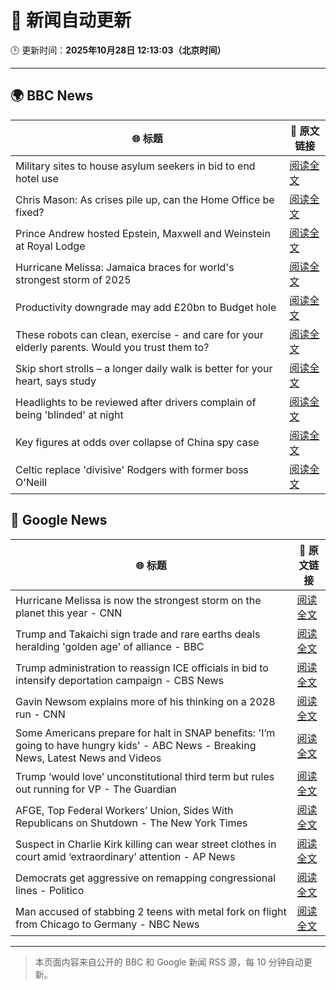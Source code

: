 # 🧠 新闻自动更新

🕒 更新时间：**2025年10月28日 12:13:03（北京时间）**

---

## 🌍 BBC News

| 🌐 标题 | 🔗 原文链接 |
|--------|-------------|
| Military sites to house asylum seekers in bid to end hotel use | [阅读全文](https://www.bbc.com/news/articles/cjr0lx7n0y3o?at_medium=RSS&at_campaign=rss) |
| Chris Mason: As crises pile up, can the Home Office be fixed? | [阅读全文](https://www.bbc.com/news/articles/c0mx83n8m29o?at_medium=RSS&at_campaign=rss) |
| Prince Andrew hosted Epstein, Maxwell and Weinstein at Royal Lodge | [阅读全文](https://www.bbc.com/news/articles/c4g7d39n6vgo?at_medium=RSS&at_campaign=rss) |
| Hurricane Melissa: Jamaica braces for world's strongest storm of 2025 | [阅读全文](https://www.bbc.com/news/articles/c2dr0z57nygo?at_medium=RSS&at_campaign=rss) |
| Productivity downgrade may add £20bn to Budget hole | [阅读全文](https://www.bbc.com/news/articles/c0rpve82jxvo?at_medium=RSS&at_campaign=rss) |
| These robots can clean, exercise - and care for your elderly parents. Would you trust them to? | [阅读全文](https://www.bbc.com/news/articles/c9wdzyyglq5o?at_medium=RSS&at_campaign=rss) |
| Skip short strolls – a longer daily walk is better for your heart, says study | [阅读全文](https://www.bbc.com/news/articles/cn0gw6p8dllo?at_medium=RSS&at_campaign=rss) |
| Headlights to be reviewed after drivers complain of being 'blinded' at night | [阅读全文](https://www.bbc.com/news/articles/cn971jlpvvro?at_medium=RSS&at_campaign=rss) |
| Key figures at odds over collapse of China spy case | [阅读全文](https://www.bbc.com/news/articles/cp8y2pn7l7xo?at_medium=RSS&at_campaign=rss) |
| Celtic replace 'divisive' Rodgers with former boss O'Neill | [阅读全文](https://www.bbc.com/sport/football/articles/czxkezdp9z5o?at_medium=RSS&at_campaign=rss) |

## 📰 Google News

| 🌐 标题 | 🔗 原文链接 |
|--------|-------------|
| Hurricane Melissa is now the strongest storm on the planet this year - CNN | [阅读全文](https://news.google.com/rss/articles/CBMikAFBVV95cUxOQTNGdW8yclFZODRCQ0NCY2wyWTAwM1FjYzF5TVkxZzRZVWJhUnpMWjF1cVF5TGZZb2wtYWUzTlNBX21yMmJ3bGdKbHBXUndVQXJIMlY1MTRTMUVkOXlIbWFuUGZ5c2puT3NjMlVjMFVSVmROT195eE1BVjhJbkVYbTBqTDc1Ql9wRXpBSENkc2M?oc=5) |
| Trump and Takaichi sign trade and rare earths deals heralding 'golden age' of alliance - BBC | [阅读全文](https://news.google.com/rss/articles/CBMiVEFVX3lxTFBEOHUweXRGTzh1eHQzQXp0U3VzcmVHNzRqRm9oWEFWN1ROaHNFdzhBeFNkckQ2T3JPVmxJYmlXVkpkQzh0R005djFiaG5UU2EzSm5aYg?oc=5) |
| Trump administration to reassign ICE officials in bid to intensify deportation campaign - CBS News | [阅读全文](https://news.google.com/rss/articles/CBMirAFBVV95cUxOUTBOSkMxV251d0Q1M2lZeG42bUJwVkhlU09YOE5YLWxnek5QamFIRlowRXdUQkxXZ1hUTUU0OGx0TlRqRjdVMkVwMldWRXZVR0xOUEozc3lDLS1QOWRVMTl5bFRUbTlvRHNCQkNWTVB1M1VqaG00STQtMmVLMDBrYU1va0h3Y1FwWmQ1MEFhUUhvMW5yM2xmdTNIZXloLVI0enNIV3VGUVBvUmlp0gGyAUFVX3lxTE5HV1NUMFdrMVhScjBDaXBreElLblNpZkYzSlBsQVAxdFdOaDZ4dGNVTzlXNWNHbi1uTmhoRkh0eUVjV0s0ekxZdkNFVlNUcWUxTDNiVzBMNVhTY1FqQkhSdVYxak9uVDYwX3BCZ245Z0duaVdEZWs2SEZmOGlMdXRocVU0NFlSWVpJdVA4cTh5V294QlpsMVRDWW8zbFNhbFd4ZWNPUlliQkQwQjdxT2NQS3c?oc=5) |
| Gavin Newsom explains more of his thinking on a 2028 run - CNN | [阅读全文](https://news.google.com/rss/articles/CBMid0FVX3lxTE51N0MxbV9DVzQ5Ti1FTEp1TVUxUkxuVXFkNnNtNGN0amtwOUg1aDlEOHB0Q3gxOS1kQ3BJa3Z3RUFqbElkYmpmN1BoZ25YV3hHTWlFYk1mQjh4VzI0UzlGajJaajQxZ2NqSHRfLU5jQWtURHlXem1n?oc=5) |
| Some Americans prepare for halt in SNAP benefits: 'I’m going to have hungry kids' - ABC News - Breaking News, Latest News and Videos | [阅读全文](https://news.google.com/rss/articles/CBMiogFBVV95cUxPOF9JSXR0Ylp2ODZuVVJpcVVjSWdvbUpfWUxQdmM3cWhEUmFFNUpUT2xCM0ZvOG1YaUJ5ci1KY1o4RWVIWVJtaWFUNF9Hd2lfYXVtVGIyX1RodmNmSjY2eG01SWtsdkVkM3puUXpHdTlnUVMzQUFNbHVyVm1oTjA4TnNnUzdlSVJ3VV9UTUItR2pHeG9vOEZTMExkT3RTdko5YmfSAacBQVVfeXFMTXFLWFY5ZWk2TUNjSFl4Q1VaMk1GSktOY0ZWMTFVZXM5Rk1qV3NYX1FGY2RzbHp4WWNGTHFxRktOR1gzMzdSSXlENi1RNU5kRkQtdXl6RldGd3U5UjlHTkFGRGVXWDBmVEg4ZTlsVEo1eEJrZF9IUHdOdTJGM3BMMVNpakVIRTdnMkRzR3E5c0hTVGVqdzdlN1JWOWhQQ29ESjl2b1hrcDA?oc=5) |
| Trump ‘would love’ unconstitutional third term but rules out running for VP - The Guardian | [阅读全文](https://news.google.com/rss/articles/CBMijwFBVV95cUxPZElrdzNPTjdzbWNtR3N0aGM2M253Njd0ZzBEYnBSOG96SmJxQTNpUGk2amR1bFMxSGNTR1pZMHVnWjctcXRFTXh6QnJvc2NFb0Q2RnhHS2RCYU5yUFg1d08yT3JSSV9vN0FQUUFmbkQyQjFEamg0dmlaeXBQS3p3WFJSRHRQTlhYd04xUmMyRQ?oc=5) |
| AFGE, Top Federal Workers’ Union, Sides With Republicans on Shutdown - The New York Times | [阅读全文](https://news.google.com/rss/articles/CBMinwFBVV95cUxQeTRVZVVkRElNVkdvUXg5M0tPSnNuR3FMdTRXemswM3ZoWHFzXy1yOVJSbkpJV2hlbDJMMlJxSmtSM29IXzFBQTFIZUNTdkJkNnZ5ZjdwSEtSZ0MzbmpxU0h4UUY2WTh0TXhTQjh5TUh3amJKMHZaWDI1LS14WEt3N3FZT3cxeDVtNUN3bHhhQXdfejBvbGdWbFktSGpaQlU?oc=5) |
| Suspect in Charlie Kirk killing can wear street clothes in court amid ‘extraordinary’ attention - AP News | [阅读全文](https://news.google.com/rss/articles/CBMirwFBVV95cUxNNDgtZ1JQQlhBOWNfOFJlTEVndDd4Ym5kb2w5c3duYkdSdDdWd3RiSGZYTWVjT25LVEE1dVhoeWRKazdpNHl2U2ozNnlHazRrTmtVb3ZOM3NqNEpZSllaUDZmNFRRVjRMR0hWMDQ5cFFFZHk0d2x2SDR5VFNPYXczRXpuRjB2cE9pZHY1SHp4VEpIbW4xalE0bjE3LWlPWUZFSGdmRG9UUkpYM0JSTzRz?oc=5) |
| Democrats get aggressive on remapping congressional lines - Politico | [阅读全文](https://news.google.com/rss/articles/CBMiqwFBVV95cUxQUlJaSWpLSDN6bGlBdHVlNXhHQXE0M0ppWG9UQ281ZEgwRGxxYkZXNGlKRHhlQVd1YVdnMnk1YmM3UVNhODhqY0NuYmFPeFNFRWxiSHNSVjRUMW5ocnFtbGp2RFIzSk1oN3ViUjFJUzhpbEVSZ1dJQnZwcDRwQXFtdlNkbHAxSnVjUzc3LURJbTVwX3B6c2V3UUt1Qko0UEMyNUFWdDI4V2pHYkE?oc=5) |
| Man accused of stabbing 2 teens with metal fork on flight from Chicago to Germany - NBC News | [阅读全文](https://news.google.com/rss/articles/CBMirwFBVV95cUxNbUpHVGQxODRtUWR4cVo1a1hlUmVWbHJua081dEFITnE5R1dRMldjekc1SFNncUhZaEYzTDJ2RHlfWHpQaDMtWXdMMnp6SWFORGhILUR5VUdtOVA1RlNSM2VBbEYyTWRkazl3OGdmVVczQVhLV3ZPUF9PRDJpUG9MNjBsUEprcU9kU3NDR2pqR1pPRE5SRnh0NzNPN1pTSUhVQ2N5T0g3b0EyOWRiMjBJ0gFWQVVfeXFMTmc3NHhBcGJPLVZqOTVSNVN3aGFMS0JwSTgwQU5ESUsyekhMZHdwWk1vVVVOMzFzc2I3S0MzZ0xHU2RoZnV1UGRHYkpudEdId2RULVJxUmc?oc=5) |

---
> 本页面内容来自公开的 BBC 和 Google 新闻 RSS 源，每 10 分钟自动更新。